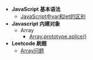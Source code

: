 - **JavaScript 基本语法**
	- [JavaScript中var和let的区别](js/JavaScript中var和let的区别.md) 
- **Javascript 内建对象**
	- Array 
		- [Array.prototype.splice()](js/Array_splice.md)
- **Leetcode 刷题**
	- [Array问题](leetcode/Array问题.md)
	

